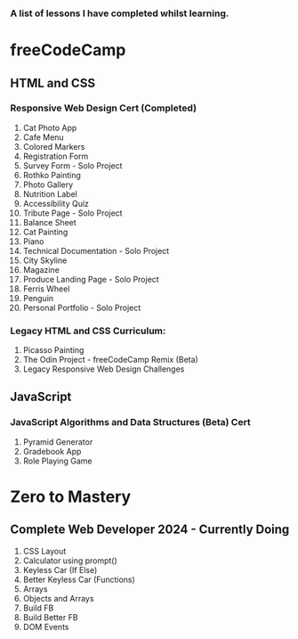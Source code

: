 ### A list of lessons I have completed whilst learning.

# freeCodeCamp

## HTML and CSS
### Responsive Web Design Cert (Completed)
1. Cat Photo App
2. Cafe Menu
3. Colored Markers
4. Registration Form
5. Survey Form - Solo Project
6. Rothko Painting
7. Photo Gallery
8. Nutrition Label
9. Accessibility Quiz
10. Tribute Page - Solo Project
11. Balance Sheet
12. Cat Painting
13. Piano
14. Technical Documentation - Solo Project
15. City Skyline
16. Magazine
17. Produce Landing Page - Solo Project
18. Ferris Wheel
19. Penguin
20. Personal Portfolio - Solo Project

### Legacy HTML and CSS Curriculum:
1. Picasso Painting
2. The Odin Project - freeCodeCamp Remix (Beta)
3. Legacy Responsive Web Design Challenges
   

## JavaScript
### JavaScript Algorithms and Data Structures (Beta) Cert
1. Pyramid Generator
2. Gradebook App
3. Role Playing Game



# Zero to Mastery

## Complete Web Developer 2024 - Currently Doing
1. CSS Layout
2. Calculator using prompt()
3. Keyless Car (If Else)
4. Better Keyless Car (Functions)
5. Arrays
6. Objects and Arrays
7. Build FB
8. Build Better FB
9. DOM Events




